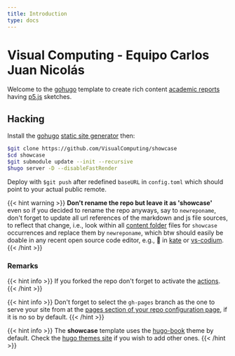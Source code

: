 ```yaml
---
title: Introduction
type: docs
---
```


# Visual Computing - Equipo Carlos Juan Nicolás

Welcome to the [gohugo](https://gohugo.io/) template to create rich content [academic reports](https://www.wordy.com/writers-workshop/writing-an-academic-report/) having [p5.js](https://p5js.org/) sketches.

## Hacking

Install the [gohugo](https://gohugo.io/) [static site generator](https://jamstack.org/generators/) then:

```sh
$git clone https://github.com/VisualComputing/showcase
$cd showcase
$git submodule update --init --recursive
$hugo server -D --disableFastRender
```

Deploy with `$git push` after redefined `baseURL` in `config.toml` which should point to your actual public remote.

{{< hint warning >}}
**Don't rename the repo but leave it as 'showcase'**  
even so if you decided to rename the repo anyways, say to `newreponame`, don't forget to update all url references of the markdown and js file sources, to reflect that change, i.e., look within all [content folder](https://github.com/VisualComputing/showcase/tree/main/content) files for `showcase` occurrences and replace them by `newreponame`, which btw should easily be doable in any recent open source code editor, e.g., 🔎 in [kate](https://kate-editor.org/) or [vs-codium](https://vscodium.com/).
{{< /hint >}}

### Remarks

{{< hint info >}}
If you forked the repo don't forget to activate the [actions](https://github.com/VisualComputing/showcase/actions).
{{< /hint >}}

{{< hint info >}}
Don't forget to select the `gh-pages` branch as the one to serve your site from at the [pages section of your repo configuration page](https://docs.github.com/en/pages/getting-started-with-github-pages/configuring-a-publishing-source-for-your-github-pages-site), if it is no so by default.
{{< /hint >}}

{{< hint info >}}
The **showcase** template uses the [hugo-book](https://github.com/alex-shpak/hugo-book) theme by default. Check the [hugo themes site](https://themes.gohugo.io/) if you wish to add other ones.
{{< /hint >}}